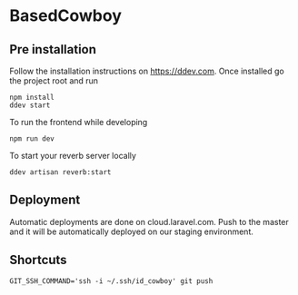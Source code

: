 # BasedCowboy

## Pre installation

Follow the installation instructions on https://ddev.com. Once installed go the project
root and run

```
npm install
ddev start
```

To run the frontend while developing

```
npm run dev
```

To start your reverb server locally

```
ddev artisan reverb:start
```

## Deployment

Automatic deployments are done on cloud.laravel.com. Push to the master and it will be automatically deployed on our
staging environment.

## Shortcuts

```
GIT_SSH_COMMAND='ssh -i ~/.ssh/id_cowboy' git push
```
